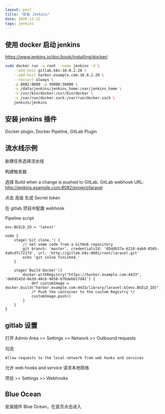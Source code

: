 ```yaml
---
layout: post
title: "安装 Jenkins"
date: 2020-12-12
tags: jenkins
---
```


## 使用 docker 启动 jenkins

https://www.jenkins.io/doc/book/installing/docker/

```bash
sudo docker run -u root --name jenkins -d \
    --add-host gitlab.k8s:10.0.2.20 \
    --add-host harbor.example.com:10.0.2.20 \
    --restart always \
    -p 8082:8080 -p 50000:50000 \
    -v /data/jenkins/jenkins_home:/var/jenkins_home \
    -v /usr/bin/docker:/usr/bin/docker \
    -v /var/run/docker.sock:/var/run/docker.sock \
    jenkins/jenkins
```

## 安装 jenkins 插件

Docker plugin, Docker Pipeline, GitLab Plugin

## 流水线示例

新建任务选择流水线

构建触发器 

选择 Build when a change is pushed to GitLab. GitLab webhook URL: http://jenkins.example.com:8082/project/laravel

点击 高级 生成 Secret token

在 gitlab 项目中配置 webhook

Pipeline script

```text
env.BUILD_ID = 'latest'

node {
    stage('Git clone.') {
        // Get some code from a GitHub repository
        git branch: 'master', credentialsId: '05ddb37a-6218-4ab9-8565-4a0cd7c7217d', url: 'http://gitlab.k8s:8081/root/laravel.git'
        echo 'git colne finished.'
    }
        
    stage('Build Docker'){
        docker.withRegistry("https://harbor.example.com:4433", 'deb9142d-8e3d-48cb-9d58-b7bdebb17d41') {
            def customImage = docker.build("harbor.example.com:4433/library/laravel:${env.BUILD_ID}")
            /* Push the container to the custom Registry */
            customImage.push()
        }
    }
}
```

## gitlab 设置

打开 Admin Area >> Settings >> Network >> Outbound requests

勾选

```text
Allow requests to the local network from web hooks and services
```

允许 web hooks and service 请求本地网络


项目 >> Settings >> Webhooks

## Blue Ocean

安装插件 Blue Ocean，在首页点击进入
